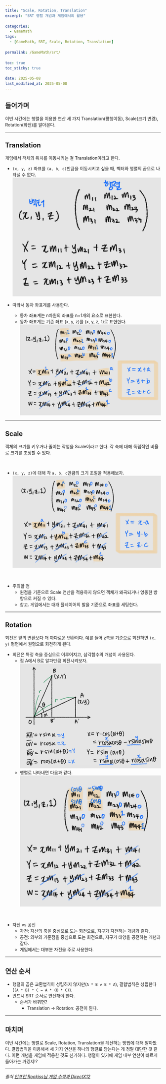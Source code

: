 ```yaml
---
title: "Scale, Rotation, Translation"
excerpt: "SRT 행렬 개념과 게임에서의 활용"

categories:
  - GameMath
tags:
  - [GameMath, SRT, Scale, Rotation, Translation]

permalink: /GameMath/srt/

toc: true
toc_sticky: true

date: 2025-05-08
last_modified_at: 2025-05-08
---
```


## 들어가며

이번 시간에는 행렬을 이용한 연산 세 가지 Translation(평행이동), Scale(크기 변경), Rotation(화전)를 알아본다.

---

## Translation

게임에서 객체의 위치를 이동시키는 걸 Translation이라고 한다. 

- `(x, y, z)` 좌표를 `(a, b, c)`만큼을 이동시키고 싶을 때, 벡터와 행렬의 곱으로 나타낼 수 없다.
    ![MatrixOperation](/assets/images/post_img/gamemath/MatrixOperation.jpg)

- 따라서 동차 좌표계를 사용한다.
    - 동차 좌표계는 n차원의 좌표를 n+1개의 요소로 표현한다.
    - 동차 좌표계는 기존 좌표 (x, y, z)를 (x, y, z, 1)로 표현한다.
    ![MatrixTranslation](/assets/images/post_img/gamemath/MatrixTranslation.jpg)

---

## Scale

객체의 크기를 키우거나 줄이는 작업을 Scale이라고 한다. 각 축에 대해 독립적인 비율로 크기를 조정할 수 있다.

&nbsp;

- `(x, y, z)`에 대해 각 `a, b, c`만큼의 크기 조절을 적용해보자.
    ![MatrixScale](/assets/images/post_img/gamemath/MatrixScale.jpg)

&nbsp;

- 주의할 점
    - 원점을 기준으로 Scale 연산을 적용하지 않으면 객체가 왜곡되거나 엉뚱한 방향으로 커질 수 있다.
    - 참고. 게임에서는 대개 플레이어의 발을 기준으로 좌표를 세팅한다.

---

## Rotation

회전은 앞의 변환보다 더 까다로운 변환이다. 예를 들어 z축을 기준으로 회전하면 `(x, y)` 평면에서 원형으로 회전하게 된다.

- 회전은 특정 축을 중심으로 이루어지고, 삼각함수의 개념이 사용된다.
    - 점 A에서 B로 알파만큼 회전시켜보자.
        ![MatrixRotationEx](/assets/images/post_img/gamemath/MatrixRotationEx.jpg)
    - 행렬로 나타내면 다음과 같다. 
        ![MatrixRotation](/assets/images/post_img/gamemath/MatrixRotation.jpg)

&nbsp;

- 자전 vs 공전
    - 자전: 자신의 축을 중심으로 도는 회전으로, 지구가 자전하는 개념과 같다.
    - 공전: 외부의 기준점을 중심으로 도는 회전으로, 지구가 태양을 공전하는 개념과 같다.
    - 게임에서는 대부분 자전을 주로 사용한다.

--- 

## 연산 순서

- 행렬의 곱은 교환법칙이 성립하지 않지만(`A * B ≠ B * A`), 결합법칙은 성립한다(`(A * B) * C = A * (B * C)`). 
- 반드시 SRT 순서로 연산해야 한다.
    - 순서가 바뀌면?
        - Translation → Rotation: 공전이 된다.

---

## 마치며

이번 시간에는 행렬로 Scale, Rotation, Translation을 계산하는 방법에 대해 알아봤다. 결합법칙을 이용해서 세 가지 연산을 하나의 행렬로 담는다는 게 정말 대단한 것 같다. 이런 개념을 게임에 적용한 것도 신기하다. 행렬이 있기에 게임 내부 연산이 빠르게 돌아가는 거겠지!?

---

*출처* 
*[인프런 Rookiss님 게임 수학과 DirectX12](https://www.inflearn.com/course/%EC%96%B8%EB%A6%AC%EC%96%BC-3d-mmorpg-2/dashboard)*